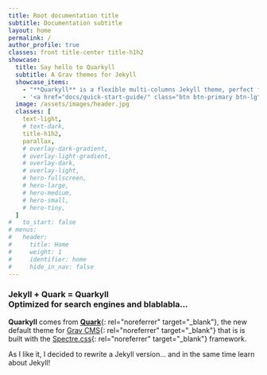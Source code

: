 ```yaml
---
title: Root documentation title
subtitle: Documentation subtitle
layout: home
permalink: /
author_profile: true
classes: front title-center title-h1h2
showcase:
  title: Say hello to Quarkyll
  subtitle: A Grav themes for Jekyll
  showcase_items:
    - "**Quarkyll** is a flexible multi-columns Jekyll theme, perfect for building...<br>**Mmhhh... I don't know!! Let me think until I finished it!**"
    - '<a href="docs/quick-start-guide/" class="btn btn-primary btn-lg"><i class="las la-book"></i> Quick-Start Guide</a>'
  image: /assets/images/header.jpg
  classes: [
    text-light,
    # text-dark,
    title-h1h2,
    parallax,
    # overlay-dark-gradient,
    # overlay-light-gradient,
    # overlay-dark,
    # overlay-light,
    # hero-fullscreen,
    # hero-large,
    # hero-medium,
    # hero-small,
    # hero-tiny,
  ]
#   to_start: false
# menus:
#   header:
#     title: Home
#     weight: 1
#     identifier: home
#     hide_in_nav: false
---
```


### **Jekyll + Quark = Quarkyll<i class="la la-gem pulse red"></i><br>Optimized for search engines and blablabla...**

**Quarkyll** comes from [**Quark**](https://github.com/getgrav/grav-theme-quark){: rel="noreferrer" target="_blank"}, the new default theme for [Grav CMS](https://getgrav.org/){: rel="noreferrer" target="_blank"} that is is built with the [Spectre.css](https://picturepan2.github.io/spectre/){: rel="noreferrer" target="_blank"} framework.

As I like it, I decided to rewrite a Jekyll version... and in the same time learn about Jekyll!
